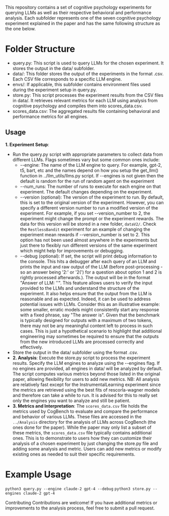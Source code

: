 This repository contains a set of cognitive psychology experiments for querying  LLMs as well as their respective behavioral and performance analysis. Each subfolder represents one of the seven cognitive psychology experiment explained in the paper and has the same following structure as the one below. 

# Folder Structure
- query.py: This script is used to query LLMs for the chosen experiment. It stores the output in the data/ subfolder.
- data/: This folder stores the output of the experiments in the format <enginename>.csv. Each CSV file corresponds to a specific LLM engine.
- envs/: If applicable, this subfolder contains environment files used during the experiment setup in query.py.
- store.py: This script processes the experiment results from the CSV files in data/. It retrieves relevant metrics for each LLM using analysis from cognitive psychology and compiles them into scores_data.csv.
- scores_data.csv: The aggregated results file containing behavioral and performance metrics for all engines.
## Usage
**1. Experiment Setup**:
- Run the query.py script with appropriate parameters to collect data from different LLMs. Flags sometimes vary but some common ones include:
    - --engine: The name of the LLM engine to query. For example, gpt-2, t5, bart, etc and the names depend on how you setup the get_llm() function in ../llm_utils/llms.py script. If --engines is not given then the default is random for the run of random agent on the experiment
    - --num_runs: The number of runs to execute for each engine on that experiment. The default changes depending on the experiment.
    - --version (optional): The version of the experiment to run. By default, this is set to the original version of the experiment. However, you can specify a different version number to run a modified version of the experiment. For example, if you set --version_number to 2, the experiment might change the prompt or the experiment rewards. The data for this version will be stored in a new folder, `dataV2/`. Check the `RestlessBandit` experiment for an example of changing the experiment mean rewards if --version_number is set to 2. This option has not been used almost anywhere in the experiments but just there  to flexibly run different versions of the same experiment which might help for improvements or debugging.
    - --debug (optional): If set, the script will print debug information to the console. This hits a debugger after each query of an LLM and prints the input and raw output of the LLM (before post-processing - so an answer being '2:' or '2(') for a question about option 1 and 2 is rightly processed afterwards.). The output will be in the format "Answer of LLM: '<raw output>'". This feature allows users to verify the input provided to the LLMs and understand the structure of the experiment. It also helps ensure that the output from the LLM is reasonable and as expected. Indeed, it can be used to address potential issues with LLMs. Consider this as an illustrative example: some smaller, erratic models might consistently start any response with a fixed phrase, say "The answer is". Given that the benchmark is typically designed for outputs with a maximum of two tokens, there may not be any meaningful content left to process in such cases. This is just a hypothetical scenario to highlight that additional engineering may sometimes be required to ensure that the outputs from the new introduced LLMs are processed correctly and effectively.
- Store the output in the data/ subfolder using the format <enginename>.csv.
- **2. Analysis**:
Execute the store.py script to process the experiment results.
Specify the LLM engines to analyze using the --engines flag. If no engines are provided, all engines in data/ will be analyzed by default.
The script computes various metrics beyond those listed in the original paper, allowing flexibility for users to add new metrics.
NB: All analysis are relatively fast except for the InstrumentalLearning experiment since the metrics are retrieved using the best fits of rescorla-wagner models and therefore can take a while to run. It is advised for this to really set only the engines you want to analyze and still be patient.
- **3. Metrics and Interpretation**:
The `scores_data.csv` file holds the metrics used by CogBench to evaluate and compare the performance and behavior of various LLMs. These files are accessed in the `../Analysis` directory for the analysis of LLMs across CogBench (the ones done for the paper).
While the paper may only list a subset of these metrics, the `scores_data.csv` file typically contains additional ones. This is to demonstrate to users how they can customize their analysis of a chosen experiment by just changing the store.py file and adding some analysis and metric. Users can add new metrics or modify existing ones as needed to suit their specific requirements.

# Example Usage
`python3 query.py --engine claude-2 gpt-4 --debug`
`python3 store.py --engines claude-2 gpt-4`

Contributing
Contributions are welcome! If you have additional metrics or improvements to the analysis process, feel free to submit a pull request.
